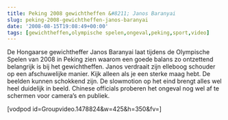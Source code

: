 ```yaml
---
title: Peking 2008 gewichtheffen &#8211; Janos Baranyai
slug: peking-2008-gewichtheffen-janos-baranyai
date: '2008-08-15T19:08:49+00:00'
tags: [gewichtheffen,olympische spelen,ongeval,peking,sport,video]
---
```

De Hongaarse gewichtheffer Janos Baranyai laat tijdens de Olympische Spelen van 2008 in Peking zien waarom een goede balans zo ontzettend belangrijk is bij het gewichtheffen. Janos verdraait zijn elleboog schouder op een afschuwelijke manier. Kijk alleen als je een sterke maag hebt. De beelden kunnen schokkend zijn. De slowmotion op het eind brengt alles wel heel duidelijk in beeld. Chinese officials proberen het ongeval nog wel af te schermen voor camera’s en publiek.

[vodpod id=Groupvideo.1478824&w=425&h=350&fv=]